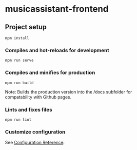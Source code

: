 # musicassistant-frontend

## Project setup
```
npm install
```

### Compiles and hot-reloads for development
```
npm run serve
```

### Compiles and minifies for production
```
npm run build
```
Note: Builds the production version into the /docs subfolder for compatability with Github pages.

### Lints and fixes files
```
npm run lint
```

### Customize configuration
See [Configuration Reference](https://cli.vuejs.org/config/).
